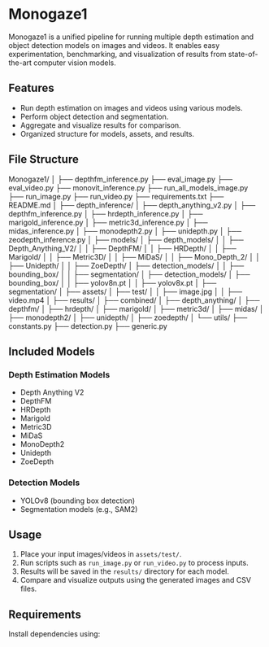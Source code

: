 # Monogaze1

Monogaze1 is a unified pipeline for running multiple depth estimation and object detection models on images and videos. It enables easy experimentation, benchmarking, and visualization of results from state-of-the-art computer vision models.

## Features

- Run depth estimation on images and videos using various models.
- Perform object detection and segmentation.
- Aggregate and visualize results for comparison.
- Organized structure for models, assets, and results.

## File Structure
Monogaze1/ │ ├── depthfm_inference.py ├── eval_image.py ├── eval_video.py ├── monovit_inference.py ├── run_all_models_image.py ├── run_image.py ├── run_video.py ├── requirements.txt ├── README.md │ ├── depth_inference/ │ ├── depth_anything_v2.py │ ├── depthfm_inference.py │ ├── hrdepth_inference.py │ ├── marigold_inference.py │ ├── metric3d_inference.py │ ├── midas_inference.py │ ├── monodepth2.py │ ├── unidepth.py │ ├── zeodepth_inference.py │ ├── models/ │ ├── depth_models/ │ │ ├── Depth_Anything_V2/ │ │ ├── DepthFM/ │ │ ├── HRDepth/ │ │ ├── Marigold/ │ │ ├── Metric3D/ │ │ ├── MiDaS/ │ │ ├── Mono_Depth_2/ │ │ ├── Unidepth/ │ │ ├── ZoeDepth/ │ ├── detection_models/ │ │ ├── bounding_box/ │ │ ├── segmentation/ │ ├── detection_models/ │ ├── bounding_box/ │ │ ├── yolov8n.pt │ │ ├── yolov8x.pt │ ├── segmentation/ │ ├── assets/ │ ├── test/ │ │ ├── image.jpg │ │ ├── video.mp4 │ ├── results/ │ ├── combined/ │ ├── depth_anything/ │ ├── depthfm/ │ ├── hrdepth/ │ ├── marigold/ │ ├── metric3d/ │ ├── midas/ │ ├── monodepth2/ │ ├── unidepth/ │ ├── zoedepth/ │ └── utils/ ├── constants.py ├── detection.py ├── generic.py


## Included Models

### Depth Estimation Models
- Depth Anything V2
- DepthFM
- HRDepth
- Marigold
- Metric3D
- MiDaS
- MonoDepth2
- Unidepth
- ZoeDepth

### Detection Models
- YOLOv8 (bounding box detection)
- Segmentation models (e.g., SAM2)

## Usage

1. Place your input images/videos in `assets/test/`.
2. Run scripts such as `run_image.py` or `run_video.py` to process inputs.
3. Results will be saved in the `results/` directory for each model.
4. Compare and visualize outputs using the generated images and CSV files.

## Requirements

Install dependencies using: